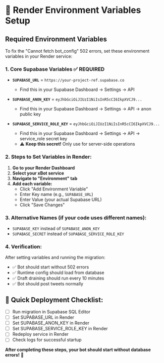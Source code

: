 # 🚀 Render Environment Variables Setup

## Required Environment Variables

To fix the "Cannot fetch bot_config" 502 errors, set these environment variables in your Render service:

### **1. Core Supabase Variables** ✅ REQUIRED
- **`SUPABASE_URL`** = `https://your-project-ref.supabase.co`
  - Find this in your Supabase Dashboard → Settings → API
  
- **`SUPABASE_ANON_KEY`** = `eyJhbGciOiJIUzI1NiIsInR5cCI6IkpXVCJ9...`
  - Find this in your Supabase Dashboard → Settings → API → anon public key

- **`SUPABASE_SERVICE_ROLE_KEY`** = `eyJhbGciOiJIUzI1NiIsInR5cCI6IkpXVCJ9...`
  - Find this in your Supabase Dashboard → Settings → API → service_role secret key
  - ⚠️ **Keep this secret!** Only use for server-side operations

### **2. Steps to Set Variables in Render:**

1. **Go to your Render Dashboard**
2. **Select your xBot service**
3. **Navigate to "Environment" tab**
4. **Add each variable:**
   - Click "Add Environment Variable"
   - Enter Key name (e.g., `SUPABASE_URL`)
   - Enter Value (your actual Supabase URL)
   - Click "Save Changes"

### **3. Alternative Names** (if your code uses different names):
- `SUPABASE_KEY` instead of `SUPABASE_ANON_KEY`
- `SUPABASE_SECRET` instead of `SUPABASE_SERVICE_ROLE_KEY`

### **4. Verification:**
After setting variables and running the migration:
- ✅ Bot should start without 502 errors
- ✅ Runtime config should load from database
- ✅ Draft draining should run every 10 minutes
- ✅ Bot should post tweets normally

## 🔧 Quick Deployment Checklist:

- [ ] Run migration in Supabase SQL Editor
- [ ] Set SUPABASE_URL in Render
- [ ] Set SUPABASE_ANON_KEY in Render  
- [ ] Set SUPABASE_SERVICE_ROLE_KEY in Render
- [ ] Redeploy service in Render
- [ ] Check logs for successful startup

**After completing these steps, your bot should start without database errors!** 🎉 